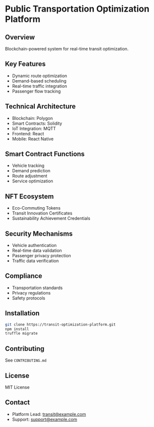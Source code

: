 # Public Transportation Optimization Platform

## Overview
Blockchain-powered system for real-time transit optimization.

## Key Features
- Dynamic route optimization
- Demand-based scheduling
- Real-time traffic integration
- Passenger flow tracking

## Technical Architecture
- Blockchain: Polygon
- Smart Contracts: Solidity
- IoT Integration: MQTT
- Frontend: React
- Mobile: React Native

## Smart Contract Functions
- Vehicle tracking
- Demand prediction
- Route adjustment
- Service optimization

## NFT Ecosystem
- Eco-Commuting Tokens
- Transit Innovation Certificates
- Sustainability Achievement Credentials

## Security Mechanisms
- Vehicle authentication
- Real-time data validation
- Passenger privacy protection
- Traffic data verification

## Compliance
- Transportation standards
- Privacy regulations
- Safety protocols

## Installation
```bash
git clone https://transit-optimization-platform.git
npm install
truffle migrate
```

## Contributing
See `CONTRIBUTING.md`

## License
MIT License

## Contact
- Platform Lead: transit@example.com
- Support: support@example.com
